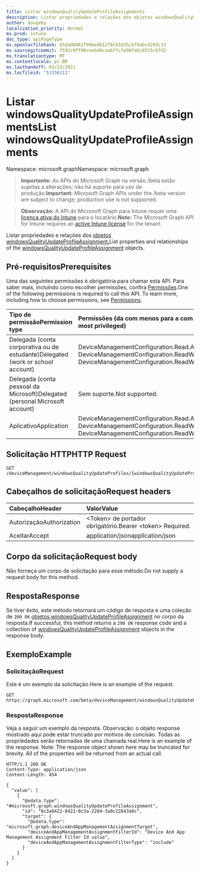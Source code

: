 ```yaml
---
title: Listar windowsQualityUpdateProfileAssignments
description: Listar propriedades e relações dos objetos windowsQualityUpdateProfileAssignment.
author: dougeby
localization_priority: Normal
ms.prod: intune
doc_type: apiPageType
ms.openlocfilehash: 65dad8961f99bedb1278c91d35cbf9abcd293c33
ms.sourcegitcommit: f592c9ff96ceeb40caa67fcfe90fe6c8525cb7d2
ms.translationtype: MT
ms.contentlocale: pt-BR
ms.lasthandoff: 03/23/2021
ms.locfileid: "51156111"
---
```

# <a name="list-windowsqualityupdateprofileassignments"></a><span data-ttu-id="52668-103">Listar windowsQualityUpdateProfileAssignments</span><span class="sxs-lookup"><span data-stu-id="52668-103">List windowsQualityUpdateProfileAssignments</span></span>

<span data-ttu-id="52668-104">Namespace: microsoft.graph</span><span class="sxs-lookup"><span data-stu-id="52668-104">Namespace: microsoft.graph</span></span>

> <span data-ttu-id="52668-105">**Importante:** As APIs do Microsoft Graph na versão /beta estão sujeitas a alterações; não há suporte para uso de produção.</span><span class="sxs-lookup"><span data-stu-id="52668-105">**Important:** Microsoft Graph APIs under the /beta version are subject to change; production use is not supported.</span></span>

> <span data-ttu-id="52668-106">**Observação:** A API do Microsoft Graph para Intune requer uma [licença ativa do Intune](https://go.microsoft.com/fwlink/?linkid=839381) para o locatário.</span><span class="sxs-lookup"><span data-stu-id="52668-106">**Note:** The Microsoft Graph API for Intune requires an [active Intune license](https://go.microsoft.com/fwlink/?linkid=839381) for the tenant.</span></span>

<span data-ttu-id="52668-107">Listar propriedades e relações dos [objetos windowsQualityUpdateProfileAssignment.](../resources/intune-softwareupdate-windowsqualityupdateprofileassignment.md)</span><span class="sxs-lookup"><span data-stu-id="52668-107">List properties and relationships of the [windowsQualityUpdateProfileAssignment](../resources/intune-softwareupdate-windowsqualityupdateprofileassignment.md) objects.</span></span>

## <a name="prerequisites"></a><span data-ttu-id="52668-108">Pré-requisitos</span><span class="sxs-lookup"><span data-stu-id="52668-108">Prerequisites</span></span>
<span data-ttu-id="52668-p101">Uma das seguintes permissões é obrigatória para chamar esta API. Para saber mais, incluindo como escolher permissões, confira [Permissões](/graph/permissions-reference).</span><span class="sxs-lookup"><span data-stu-id="52668-p101">One of the following permissions is required to call this API. To learn more, including how to choose permissions, see [Permissions](/graph/permissions-reference).</span></span>

|<span data-ttu-id="52668-111">Tipo de permissão</span><span class="sxs-lookup"><span data-stu-id="52668-111">Permission type</span></span>|<span data-ttu-id="52668-112">Permissões (da com menos para a com mais privilégios)</span><span class="sxs-lookup"><span data-stu-id="52668-112">Permissions (from least to most privileged)</span></span>|
|:---|:---|
|<span data-ttu-id="52668-113">Delegada (conta corporativa ou de estudante)</span><span class="sxs-lookup"><span data-stu-id="52668-113">Delegated (work or school account)</span></span>|<span data-ttu-id="52668-114">DeviceManagementConfiguration.Read.All, DeviceManagementConfiguration.ReadWrite.All</span><span class="sxs-lookup"><span data-stu-id="52668-114">DeviceManagementConfiguration.Read.All, DeviceManagementConfiguration.ReadWrite.All</span></span>|
|<span data-ttu-id="52668-115">Delegada (conta pessoal da Microsoft)</span><span class="sxs-lookup"><span data-stu-id="52668-115">Delegated (personal Microsoft account)</span></span>|<span data-ttu-id="52668-116">Sem suporte.</span><span class="sxs-lookup"><span data-stu-id="52668-116">Not supported.</span></span>|
|<span data-ttu-id="52668-117">Aplicativo</span><span class="sxs-lookup"><span data-stu-id="52668-117">Application</span></span>|<span data-ttu-id="52668-118">DeviceManagementConfiguration.Read.All, DeviceManagementConfiguration.ReadWrite.All</span><span class="sxs-lookup"><span data-stu-id="52668-118">DeviceManagementConfiguration.Read.All, DeviceManagementConfiguration.ReadWrite.All</span></span>|

## <a name="http-request"></a><span data-ttu-id="52668-119">Solicitação HTTP</span><span class="sxs-lookup"><span data-stu-id="52668-119">HTTP Request</span></span>
<!-- {
  "blockType": "ignored"
}
-->
``` http
GET /deviceManagement/windowsQualityUpdateProfiles/{windowsQualityUpdateProfileId}/assignments
```

## <a name="request-headers"></a><span data-ttu-id="52668-120">Cabeçalhos de solicitação</span><span class="sxs-lookup"><span data-stu-id="52668-120">Request headers</span></span>
|<span data-ttu-id="52668-121">Cabeçalho</span><span class="sxs-lookup"><span data-stu-id="52668-121">Header</span></span>|<span data-ttu-id="52668-122">Valor</span><span class="sxs-lookup"><span data-stu-id="52668-122">Value</span></span>|
|:---|:---|
|<span data-ttu-id="52668-123">Autorização</span><span class="sxs-lookup"><span data-stu-id="52668-123">Authorization</span></span>|<span data-ttu-id="52668-124">&lt;Token&gt; de portador obrigatório.</span><span class="sxs-lookup"><span data-stu-id="52668-124">Bearer &lt;token&gt; Required.</span></span>|
|<span data-ttu-id="52668-125">Aceitar</span><span class="sxs-lookup"><span data-stu-id="52668-125">Accept</span></span>|<span data-ttu-id="52668-126">application/json</span><span class="sxs-lookup"><span data-stu-id="52668-126">application/json</span></span>|

## <a name="request-body"></a><span data-ttu-id="52668-127">Corpo da solicitação</span><span class="sxs-lookup"><span data-stu-id="52668-127">Request body</span></span>
<span data-ttu-id="52668-128">Não forneça um corpo de solicitação para esse método.</span><span class="sxs-lookup"><span data-stu-id="52668-128">Do not supply a request body for this method.</span></span>

## <a name="response"></a><span data-ttu-id="52668-129">Resposta</span><span class="sxs-lookup"><span data-stu-id="52668-129">Response</span></span>
<span data-ttu-id="52668-130">Se tiver êxito, este método retornará um código de resposta e uma coleção de `200 OK` [objetos windowsQualityUpdateProfileAssignment](../resources/intune-softwareupdate-windowsqualityupdateprofileassignment.md) no corpo da resposta.</span><span class="sxs-lookup"><span data-stu-id="52668-130">If successful, this method returns a `200 OK` response code and a collection of [windowsQualityUpdateProfileAssignment](../resources/intune-softwareupdate-windowsqualityupdateprofileassignment.md) objects in the response body.</span></span>

## <a name="example"></a><span data-ttu-id="52668-131">Exemplo</span><span class="sxs-lookup"><span data-stu-id="52668-131">Example</span></span>

### <a name="request"></a><span data-ttu-id="52668-132">Solicitação</span><span class="sxs-lookup"><span data-stu-id="52668-132">Request</span></span>
<span data-ttu-id="52668-133">Este é um exemplo da solicitação.</span><span class="sxs-lookup"><span data-stu-id="52668-133">Here is an example of the request.</span></span>
``` http
GET https://graph.microsoft.com/beta/deviceManagement/windowsQualityUpdateProfiles/{windowsQualityUpdateProfileId}/assignments
```

### <a name="response"></a><span data-ttu-id="52668-134">Resposta</span><span class="sxs-lookup"><span data-stu-id="52668-134">Response</span></span>
<span data-ttu-id="52668-p102">Veja a seguir um exemplo da resposta. Observação: o objeto response mostrado aqui pode estar truncado por motivos de concisão. Todas as propriedades serão retornadas de uma chamada real.</span><span class="sxs-lookup"><span data-stu-id="52668-p102">Here is an example of the response. Note: The response object shown here may be truncated for brevity. All of the properties will be returned from an actual call.</span></span>
``` http
HTTP/1.1 200 OK
Content-Type: application/json
Content-Length: 454

{
  "value": [
    {
      "@odata.type": "#microsoft.graph.windowsQualityUpdateProfileAssignment",
      "id": "0c3a8422-8422-0c3a-2284-3a0c22843a0c",
      "target": {
        "@odata.type": "microsoft.graph.deviceAndAppManagementAssignmentTarget",
        "deviceAndAppManagementAssignmentFilterId": "Device And App Management Assignment Filter Id value",
        "deviceAndAppManagementAssignmentFilterType": "include"
      }
    }
  ]
}
```




